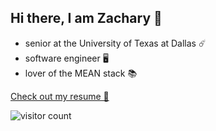 ## Hi there, I am Zachary 👋

* senior at the University of Texas at Dallas ☄️
* software engineer 🖥️
* lover of the MEAN stack 📚

[Check out my resume 📄](https://zacharyjbaldwin.com/assets/pdf/resume.pdf)

![visitor count](https://visitor-badge.laobi.icu/badge?page_id=zacharyjbaldwin)
